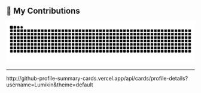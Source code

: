 



## 🐍 My Contributions

<div align="center">
  <picture>
    <source media="(prefers-color-scheme: dark)" srcset="https://raw.githubusercontent.com/Lumikin/Lumikin/output/github-contribution-grid-snake-dark.svg" />
    <source media="(prefers-color-scheme: light)" srcset="https://raw.githubusercontent.com/Lumikin/Lumikin/output/github-contribution-grid-snake.svg" />
    <img alt="github-snake" src="https://raw.githubusercontent.com/Lumikin/Lumikin/output/github-contribution-grid-snake.svg" />
  </picture>
</div>

<hr>
http://github-profile-summary-cards.vercel.app/api/cards/profile-details?username=Lumikin&theme=default
